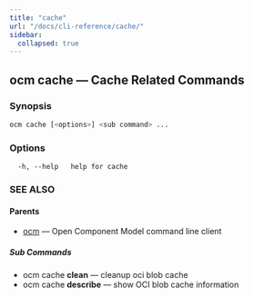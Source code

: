 ```yaml
---
title: "cache"
url: "/docs/cli-reference/cache/"
sidebar:
  collapsed: true
---
```


## ocm cache &mdash; Cache Related Commands

### Synopsis

```bash
ocm cache [<options>] <sub command> ...
```

### Options

```text
  -h, --help   help for cache
```

### SEE ALSO

#### Parents

* [ocm](ocm.md)	 &mdash; Open Component Model command line client


##### Sub Commands

* ocm cache <b>clean</b>	 &mdash; cleanup oci blob cache
* ocm cache <b>describe</b>	 &mdash; show OCI blob cache information

